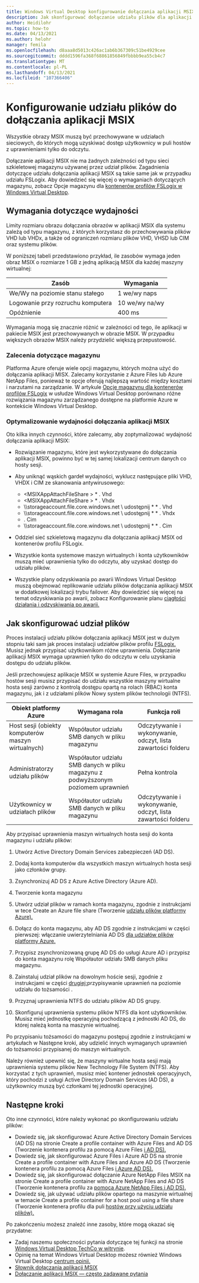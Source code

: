 ```yaml
---
title: Windows Virtual Desktop konfigurowanie dołączania aplikacji MSIX udziału plików — Azure
description: Jak skonfigurować dołączanie udziału plików dla aplikacji MSIX na Windows Virtual Desktop.
author: Heidilohr
ms.topic: how-to
ms.date: 04/13/2021
ms.author: helohr
manager: femila
ms.openlocfilehash: d8aaa8d5013c426ac1ab6b367309c51be4929cee
ms.sourcegitcommit: dddd1596fa368f68861856849fbbbb9ea55cb4c7
ms.translationtype: MT
ms.contentlocale: pl-PL
ms.lasthandoff: 04/13/2021
ms.locfileid: "107366406"
---
```

# <a name="set-up-a-file-share-for-msix-app-attach"></a>Konfigurowanie udziału plików do dołączania aplikacji MSIX

Wszystkie obrazy MSIX muszą być przechowywane w udziałach sieciowych, do których mogą uzyskiwać dostęp użytkownicy w puli hostów z uprawnieniami tylko do odczytu.

Dołączanie aplikacji MSIX nie ma żadnych zależności od typu sieci szkieletowej magazynu używanej przez udział plików. Zagadnienia dotyczące udziału dołączania aplikacji MSIX są takie same jak w przypadku udziału FSLogix. Aby dowiedzieć się więcej o wymaganiach dotyczących magazynu, zobacz Opcje magazynu dla [kontenerów profilów FSLogix w Windows Virtual Desktop](store-fslogix-profile.md).

## <a name="performance-requirements"></a>Wymagania dotyczące wydajności

Limity rozmiaru obrazu dołączania obrazów w aplikacji MSIX dla systemu zależą od typu magazynu, z których korzystasz do przechowywania plików VHD lub VHDx, a także od ograniczeń rozmiaru plików VHD, VHSD lub CIM oraz systemu plików.

W poniższej tabeli przedstawiono przykład, ile zasobów wymaga jeden obraz MSIX o rozmiarze 1 GB z jedną aplikacją MSIX dla każdej maszyny wirtualnej:

| Zasób             | Wymagania |
|----------------------|--------------|
| We/Wy na poziomie stanu stałego    | 1 we/wy naps       |
| Logowanie przy rozruchu komputera | 10 we/wy na/wy      |
| Opóźnienie              | 400 ms       |

Wymagania mogą się znacznie różnić w zależności od tego, ile aplikacji w pakiecie MSIX jest przechowywanych w obrazie MSIX. W przypadku większych obrazów MSIX należy przydzielić większą przepustowość.

### <a name="storage-recommendations"></a>Zalecenia dotyczące magazynu

Platforma Azure oferuje wiele opcji magazynu, których można użyć do dołączania aplikacji MISX. Zalecamy korzystanie z Azure Files lub Azure NetApp Files, ponieważ te opcje oferują najlepszą wartość między kosztami i narzutami na zarządzanie. W artykule [Opcje magazynu dla kontenerów profilów FSLogix](store-fslogix-profile.md) w usłudze Windows Virtual Desktop porównano różne rozwiązania magazynu zarządzanego dostępne na platformie Azure w kontekście Windows Virtual Desktop.

### <a name="optimize-msix-app-attach-performance"></a>Optymalizowanie wydajności dołączania aplikacji MSIX

Oto kilka innych czynności, które zalecamy, aby zoptymalizować wydajność dołączania aplikacji MSIX:

- Rozwiązanie magazynu, które jest wykorzystywane do dołączania aplikacji MSIX, powinno być w tej samej lokalizacji centrum danych co hosty sesji.
- Aby uniknąć wąskich gardeł wydajności, wyklucz następujące pliki VHD, VHDX i CIM ze skanowania antywirusowego:
   
    - <MSIXAppAttachFileShare \> \* . Vhd
    - <MSIXAppAttachFileShare \> \* . Vhdx
    - \\\\storageaccount.file.core.windows.net \\ udostępnij \* \* . Vhd
    - \\\\storageaccount.file.core.windows.net \\ udostępnij \* \* . Vhdx
    - <MSIXAppAttachFileShare>. Cim
    - \\\\storageaccount.file.core.windows.net \\ udostępnij \* \* . Cim

- Oddziel sieć szkieletową magazynu dla dołączania aplikacji MSIX od kontenerów profilu FSLogix.
- Wszystkie konta systemowe maszyn wirtualnych i konta użytkowników muszą mieć uprawnienia tylko do odczytu, aby uzyskać dostęp do udziału plików.
- Wszystkie plany odzyskiwania po awarii Windows Virtual Desktop muszą obejmować replikowanie udziału plików dołączania aplikacji MSIX w dodatkowej lokalizacji trybu failover. Aby dowiedzieć się więcej na temat odzyskiwania po awarii, zobacz Konfigurowanie planu [ciągłości działania i odzyskiwania po awarii.](disaster-recovery.md)

## <a name="how-to-set-up-the-file-share"></a>Jak skonfigurować udział plików

Proces instalacji udziału plików dołączania aplikacji MSIX jest w dużym stopniu taki sam jak proces instalacji udziałów plików profilu [FSLogix.](create-host-pools-user-profile.md) Musisz jednak przypisać użytkownikom różne uprawnienia. Dołączanie aplikacji MSIX wymaga uprawnień tylko do odczytu w celu uzyskania dostępu do udziału plików.

Jeśli przechowujesz aplikacje MSIX w systemie Azure Files, w przypadku hostów sesji musisz przypisać do udziału wszystkie maszyny wirtualne hosta sesji zarówno z kontrolą dostępu opartą na rolach (RBAC) konta magazynu, jak i z udziałami plików Nowy system plików technologii (NTFS).

| Obiekt platformy Azure                      | Wymagana rola                                     | Funkcja roli                                  |
|-----------------------------------|--------------------------------------------------|-----------------------------------------------|
| Host sesji (obiekty komputerów maszyn wirtualnych)| Współautor udziału SMB danych w pliku magazynu          | Odczytywanie i wykonywanie, odczyt, lista zawartości folderu  |
| Administratorzy udziału plików              | Współautor udziału SMB danych w pliku magazynu z podwyższonym poziomem uprawnień | Pełna kontrola                                  |
| Użytkownicy w udziałach plików               | Współautor udziału SMB danych w pliku magazynu          | Odczytywanie i wykonywanie, odczyt, lista zawartości folderu  |

Aby przypisać uprawnienia maszyn wirtualnych hosta sesji do konta magazynu i udziału plików:

1. Utwórz Active Directory Domain Services zabezpieczeń (AD DS).

2. Dodaj konta komputerów dla wszystkich maszyn wirtualnych hosta sesji jako członków grupy.

3. Zsynchronizuj AD DS z Azure Active Directory (Azure AD).

4. Tworzenie konta magazynu

5. Utwórz udział plików w ramach konta magazynu, zgodnie z instrukcjami w tece Create an Azure file share (Tworzenie [udziału plików platformy Azure).](../storage/files/storage-how-to-create-file-share.md#create-file-share)

6. Dołącz do konta magazynu, aby AD DS zgodnie z instrukcjami w części pierwszej: włączanie uwierzytelniania AD DS [dla udziałów plików platformy Azure.](../storage/files/storage-files-identity-ad-ds-enable.md#option-one-recommended-use-azfileshybrid-powershell-module)

7. Przypisz zsynchronizowaną grupę AD DS do usługi Azure AD i przypisz do konta magazynu rolę Współautor udziału SMB danych pliku magazynu.

8. Zainstaluj udział plików na dowolnym hoście sesji, zgodnie z instrukcjami w części [drugiej:](../storage/files/storage-files-identity-ad-ds-assign-permissions.md)przypisywanie uprawnień na poziomie udziału do tożsamości .

9. Przyznaj uprawnienia NTFS do udziału plików AD DS grupy.

10. Skonfiguruj uprawnienia systemu plików NTFS dla kont użytkowników. Musisz mieć jednostkę operacyjną pochodzącą z jednostki AD DS, do której należą konta na maszynie wirtualnej.

Po przypisaniu tożsamości do magazynu postępuj zgodnie z instrukcjami [](#next-steps) w artykułach w Następne kroki, aby udzielić innych wymaganych uprawnień do tożsamości przypisanej do maszyn wirtualnych.

Należy również upewnić się, że maszyny wirtualne hosta sesji mają uprawnienia systemu plików New Technology File System (NTFS). Aby korzystać z tych uprawnień, musisz mieć kontener jednostek operacyjnych, który pochodzi z usługi Active Directory Domain Services (AD DS), a użytkownicy muszą być członkami tej jednostki operacyjnej.

## <a name="next-steps"></a>Następne kroki

Oto inne czynności, które należy wykonać po skonfigurowaniu udziału plików:

- Dowiedz się, jak skonfigurować Azure Active Directory Domain Services (AD DS) na stronie Create a profile container with Azure Files and AD DS (Tworzenie kontenera profilu za pomocą Azure Files [i AD DS).](create-file-share.md)
- Dowiedz się, jak skonfigurować Azure Files i Azure AD DS na stronie Create a profile container with Azure Files and Azure AD DS (Tworzenie kontenera profilu za pomocą Azure Files [i Azure AD DS).](create-profile-container-adds.md)
- Dowiedz się, jak skonfigurować dołączanie Azure NetApp Files MSIX na stronie Create a profile container with Azure NetApp Files and AD DS (Tworzenie kontenera profilu za [pomocą Azure NetApp Files i AD DS).](create-fslogix-profile-container.md)
- Dowiedz się, jak używać udziału plików opartego na maszynie wirtualnej w temacie Create a profile container for a host pool using a file share (Tworzenie kontenera profilu dla puli [hostów przy użyciu udziału plików).](create-host-pools-user-profile.md)

Po zakończeniu możesz znaleźć inne zasoby, które mogą okazać się przydatne:

- Zadaj naszemu społeczności pytania dotyczące tej funkcji na stronie [Windows Virtual Desktop TechCo w witrynie](https://techcommunity.microsoft.com/t5/Windows-Virtual-Desktop/bd-p/WindowsVirtualDesktop).
- Opinię na temat Windows Virtual Desktop możesz również Windows Virtual Desktop [centrum opinii.](https://support.microsoft.com/help/4021566/windows-10-send-feedback-to-microsoft-with-feedback-hub-app)
- [Słownik dołączania aplikacji MSIX](app-attach-glossary.md)
- [Dołączanie aplikacji MSIX — często zadawane pytania](app-attach-faq.md)
